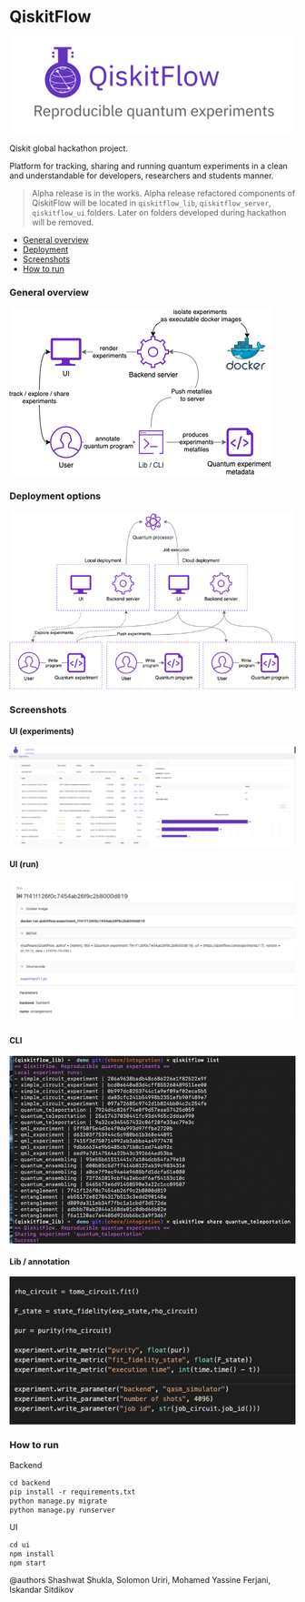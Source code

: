 QiskitFlow
==========

![logo](./docs/images/logo.png)

Qiskit global hackathon project.


Platform for tracking, sharing and running quantum experiments in a clean and understandable for developers, researchers and students manner.

> Alpha release is in the works. Alpha release refactored components of QiskitFlow will be located in `qiskitflow_lib`, `qiskitflow_server`, `qiskitflow_ui` folders. Later on folders developed during hackathon will be removed.


* [General overview](#general-overview)
* [Deployment](#deployment-options)
* [Screenshots](#screenshots)
* [How to run](#how-to-run)

### General overview

![overview](./docs/images/execution.png)

### Deployment options

![deployment](./docs/images/deploy.png)

### Screenshots

#### UI (experiments)
![ui](./docs/images/ui.png)


#### UI (run)
![detail](./docs/images/detail.png)

#### CLI
![cli](./docs/images/console.png)

#### Lib / annotation
![annotation](./docs/images/annotation.png)

### How to run

Backend
```shell
cd backend
pip install -r requirements.txt
python manage.py migrate
python manage.py runserver
```

UI
```shell
cd ui
npm install
npm start
```

@authors Shashwat Shukla, Solomon Uriri, Mohamed Yassine Ferjani, Iskandar Sitdikov


